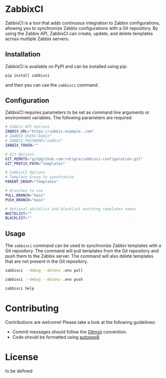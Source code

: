 # ZabbixCI

ZabbixCI is a tool that adds continuous integration to Zabbix configurations,
allowing you to synchronize Zabbix configurations with a Git repository. By
using the Zabbix API, ZabbixCI can create, update, and delete templates across
multiple Zabbix servers.

## Installation

ZabbixCI is available on PyPI and can be installed using pip:

```bash
pip install zabbixci
```

and then you can use the `zabbixci` command.

## Configuration

ZabbixCI requires parameters to be set as command line arguments or environment
variables. The following parameters are required:

```bash
# Zabbix API Options
ZABBIX_URL="https://zabbix.example..com"
# ZABBIX_USER="Admin"
# ZABBIX_PASSWORD="zabbix"
ZABBIX_TOKEN=""

# Git Options
GIT_REMOTE="git@github.com:retigra/zabbixci-configuration.git"
GIT_PREFIX_PATH="templates"

# ZabbixCI Options
# Template Group to synchronize 
PARENT_GROUP="Templates"

# Branches to use
PULL_BRANCH="main"
PUSH_BRANCH="main"

# Optional whitelist and blacklist matching templates names
WHITELIST=""
BLACKLIST=""
```

## Usage

The `zabbixci` command can be used to synchronize Zabbix templates with a Git
repository. The command will pull templates from the Git repository and push
them to the Zabbix server. The command will also delete templates that are not
present in the Git repository.

```bash
zabbixci --debug --dotenv .env pull

zabbixci --debug --dotenv .env push

zabbixci help
```

# Contributing

Contributions are welcome! Please take a look at the following guidelines:

- Commit messages should follow the [Gitmoji](https://gitmoji.dev/) convention.
- Code should be formatted using [autopep8](https://pypi.org/project/autopep8/).

# License

to be defined
